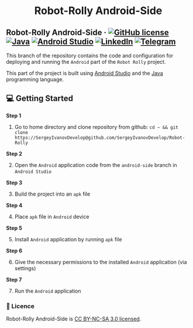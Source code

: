 <h1 align="center">
  Robot-Rolly Android-Side
</h1>

## Robot-Rolly Android-Side &middot; [![GitHub license](https://img.shields.io/badge/license-CC%20BY--NC--SA%203.0-blue)](./LICENSE) [![Java](https://img.shields.io/badge/Java-SE8-blue)](https://www.java.com/) [![Android Studio](https://img.shields.io/badge/IDE-Android%20Studio-lightgrey)](https://developer.android.com/studio) [![LinkedIn](https://img.shields.io/badge/linkedin-Sergey%20Ivanov-blue)](https://www.linkedin.com/in/sergey-ivanov-33413823a/) [![Telegram](https://img.shields.io/badge/telegram-%40SergeyIvanov__dev-blueviolet)](https://t.me/SergeyIvanov_dev) ##

This branch of the repository contains the code and configuration for deploying and running the `Android` part of the `Robot Rolly` project.

This part of the project is built using [Android Studio](https://developer.android.com/studio) and the [Java](https://www.java.com/) programming language.

## :computer: Getting Started  ##

**Step 1**

1. Go to home directory and clone repository from github: `cd ~ && git clone https://SergeyIvanovDevelop@github.com/SergeyIvanovDevelop/Robot-Rolly`

**Step 2**<br>

2. Open the `Android` application code from the `android-side` branch in `Android Studio` 

**Step 3**<br>

3. Build the project into an `apk` file

**Step 4**<br>

4. Place `apk` file in `Android` device

**Step 5**<br>

5. Install `Android` application by running `apk` file

**Step 6**<br>

6. Give the necessary permissions to the installed `Android` application (via settings)

**Step 7**<br>

7. Run the `Android` application

### :bookmark_tabs: Licence ###
Robot-Rolly Android-Side is [CC BY-NC-SA 3.0 licensed](./LICENSE).
